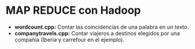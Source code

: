 # MAP REDUCE con Hadoop

- **wordcount.cpp:** Contar las coincidencias de una palabra en un texto.
- **companytravels.cpp:** Contar viajeros a destinos elegidos por una compañia (Iberia y carrefour en el ejemplo).
